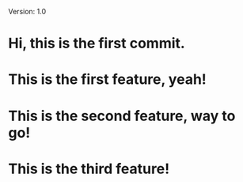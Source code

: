 Version: 1.0
# Hi, this is the first commit.

# This is the first feature, yeah!

# This is the second feature, way to go!

# This is the third feature!

